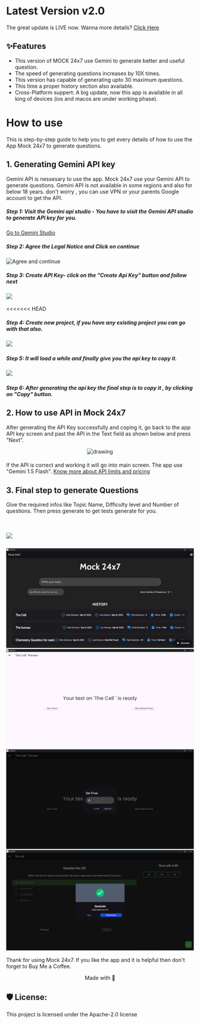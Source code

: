 

# Latest Version v2.0
The great update is LIVE now.
Wanna more details? [Click Here](https://somnathdashs.github.io/Mock247/)


## ✨Features
- This version of MOCK 24x7 use Gemini to generate better and useful question.
- The speed of generating questions increases by 10X times.
- This version has capable of generating upto 30 maximum questions.
- This time a proper history section also available.
- Cross-Platform suppert: A big update, now this app is available in all king of devices (ios and macos are under working phase).
# How to use
This is step-by-step guide to help you to get every details of how to use the App Mock 24x7 to generate questions.

## 1. Generating Gemini API key
Gemini API is nessesary to use the app. Mock 24x7 use your Gemini API to generate questions. Gemini API is not available in some regions and also for below 18 years. don't worry , you can use VPN or your parents Google account to get the API.
#####  Step 1:  Visit the Gemini api studio - You have to visit the Gemini API studio to generate API key for you.
[Go to Gemini Studio](https://aistudio.google.com/app/apikey)
#####  Step 2: Agree the Legal Notice and Click on continue
####
![](https://firebasestorage.googleapis.com/v0/b/my-portfolio-51150.appspot.com/o/ScreenShort%2FMock%20247%20guid%2FScreenshot%202024-10-08%20130120.png?alt=media&token=d4ac4c6f-aedc-4170-83b0-c2506edc15dd "Agree and continue")
##### Step 3: Create API Key- click on the "Create Api Key" button and follow next
#### 
![](https://firebasestorage.googleapis.com/v0/b/my-portfolio-51150.appspot.com/o/ScreenShort%2FMock%20247%20guid%2FScreenshot%202024-10-08%20125638.png?alt=media&token=e45ac0ae-26c0-4287-8b6b-003d0f23217f)

<<<<<<< HEAD
##### Step 4: Create new project, if you have any existing project you can go with that also.
####
![](https://firebasestorage.googleapis.com/v0/b/my-portfolio-51150.appspot.com/o/ScreenShort%2FMock%20247%20guid%2FScreenshot%202024-10-08%20130230.png?alt=media&token=6efe5856-4fa6-4bd0-b377-9ad6c5f956ca) 
##### Step 5: It will load a while and finally give you the api key to copy it. 
####
![](https://firebasestorage.googleapis.com/v0/b/my-portfolio-51150.appspot.com/o/ScreenShort%2FMock%20247%20guid%2FScreenshot%202024-10-08%20125916.png?alt=media&token=3f1b59e9-7528-4eec-b258-5de325398264)
##### Step 6: After generating the api key the final step is to copy it , by clicking on "Copy" button.

## 2. How to use API in Mock 24x7
After generating the API Key successfully and coping it, go back to the app API key screen and past the API in the Text field as shown below and press "Next".

<p align="center"><img src="https://firebasestorage.googleapis.com/v0/b/my-portfolio-51150.appspot.com/o/ScreenShort%2FMock%20247%20guid%2Fimg-0.png?alt=media&token=bce0d128-4b19-416f-89ef-50fcc80316e7" alt="drawing" width="200"/></p>

####
If the API is correct and working it will go into main screen. The app use "Gemini 1.5 Flash".
[Know more about API limits and pricing](https://ai.google.dev/pricing)
 
## 3. Final step to generate Questions
Give the required infos like Topic Name, Difficulty level and Number of questions. Then press generate to get tests generate for you.
####
![](https://firebasestorage.googleapis.com/v0/b/my-portfolio-51150.appspot.com/o/ScreenShort%2FMock%20247%20guid%2FScreenshot%202024-10-08%20213704.png?alt=media&token=b54bd18e-bbb8-434c-aca8-ef756f7af986)
=======
<img src="https://github.com/somnathdashs/Mock-24x7/blob/main/Screenshot/5.png?raw=true" alt="project-screenshot" >

<img src="https://github.com/somnathdashs/Mock-24x7/blob/main/Screenshot/4.png?raw=true" alt="project-screenshot" >

<img src="https://github.com/somnathdashs/Mock-24x7/blob/main/Screenshot/3.png?raw=true" alt="project-screenshot">

<img src="https://github.com/somnathdashs/Mock-24x7/blob/main/Screenshot/1.png?raw=true" alt="project-screenshot" >

Thank for using Mock 24x7. If you like the app and it is helpful then don't forget to Buy Me a Coffee.
<P align="center">Made with 💖</P>

## 🛡️ License:

This project is licensed under the Apache-2.0 license
